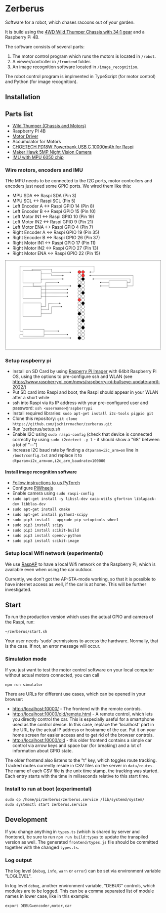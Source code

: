 # Zerberus

Software for a robot, which chases racoons out of your garden.

It is build using the [4WD Wild Thumper Chassis with 34:1 gear](https://www.pololu.com/product/1566) and a Raspberry Pi 4B.

The software consists of several parts:

1. The motor control program which runs the motors is located in `/robot`.
2. A viewer/controller in `/frontend` folder.
3. An image recognition software located in `/image_recognition`.

The robot control program is implmented in TypeScript (for motor control) and Python (for image recognition).

## Installation

## Parts list

- [Wild Thumper (Chassis and Motors)](https://www.pololu.com/product/1566)
- Raspberry PI 4B
- [Motor Driver](https://www.handsontec.com/dataspecs/module/7A-160W%20motor%20control.pdf)
- Accumulator for Motors
- [CHOETECH PD18W Powerbank USB C 10000mAh for Raspi](https://www.choetech.com/product/b622-10000mah-5v-2.4a-portable-power-bank-black.html)
- [Maker Hawk 5MP Night Vision Camera](https://www.amazon.de/gp/product/B071718FDK/)
- [IMU with MPU 6050 chip](https://www.conrad.de/de/p/joy-it-mpu6050-beschleunigungs-sensor-1-st-passend-fuer-entwicklungskits-micro-bit-arduino-raspberry-pi-rock-pi-2136256.html)

### Wire motors, encoders and IMU

THe MPU needs to be connected to the I2C ports, motor controllers and encoders just need some GPIO ports. We wired them like this:

- MPU SDA <-> Raspi SDA (Pin 3)
- MPU SCL <-> Raspi SCL (Pin 5)
- Left Encoder A <-> Raspi GPIO 14 (Pin 8)
- Left Encoder B <-> Raspi GPIO 15 (Pin 10)
- Left Motor IN1 <-> Raspi GPIO 10 (Pin 19)
- Left Motor IN2 <-> Raspi GPIO 9 (Pin 21)
- Left Motor ENA <-> Raspi GPIO 4 (Pin 7)
- Right Encoder A <-> Raspi GPIO 19 (Pin 35)
- Right Encoder B <-> Raspi GPIO 26 (Pin 37)
- Right Motor IN1 <-> Raspi GPIO 17 (Pin 11)
- Right Motor IN2 <-> Raspi GPIO 27 (Pin 13)
- Right Motor ENA <-> Raspi GPIO 22 (Pin 15)

![Pinout](./pinout.drawio.svg)
### Setup raspberry pi

- Install on SD Card by using [Rasperry Pi Imager](https://www.raspberrypi.org/software/) with 64bit Raspberry Pi OS, using the options to pre-configure ssh and WLAN (see https://www.raspberrypi.com/news/raspberry-pi-bullseye-update-april-2022/)
- Put SD card into Raspi and boot, the Raspi should appear in your WLAN after a short while
- ssh into Raspi via its IP address with your pre-configured user and password: `ssh <username>@raspberrypi`
- Install required libraries: `sudo apt-get install i2c-tools pigpio git`
- Clone this repository: `git clone https://github.com/jschirrmacher/zerberus.git`
- Run `zerberus/setup.sh
- Enable I2C using `sudo raspi-config` (check that device is connected correctly by using `sudo i2cdetect -y 1` - it should show a "68" between a lot of "--")
- Increase I2C baud rate by finding a `dtparam=i2c_arm=on` line in `/boot/config.txt` and replace it to `dtparam=i2c_arm=on,i2c_arm_baudrate=100000`

#### Install image recognition software

- [Follow instructions to us PyTorch](https://mathinf.eu/pytorch/arm64/)
- Configure [PiWheels](https://www.piwheels.org/)
- Enable camera using `sudo raspi-config`
- `sudo apt-get install -y libssl-dev caca-utils gfortran liblapack-dev libblas-dev`
- `sudo apt-get install cmake`
- `sudo apt-get install python3-scipy`
- `sudo pip3 install --upgrade pip setuptools wheel`
- `sudo pip3 install scipy`
- `sudo pip3 install scikit-build`
- `sudo pip3 install opencv-python`
- `sudo pip3 install scikit-image`

### Setup local Wifi network (experimental)

We use [RaspAP](https://raspap.com/) to have a local Wifi network on the Raspberry Pi, which is available
even when using the car outdoor.

Currently, we don't got the AP-STA-mode working, so that it is possible to have internet access as well, if the car is at home. This will be further investigated.

## Start

To run the production version which uses the actual GPIO and camera of the Raspi, run:

    ~/zerberus/start.sh

Your user needs 'sudo' permissions to access the hardware. Normally, that is the case. If not, an error message will occur.

### Simulation mode

If you just want to test the motor control software on your local computer without actual motors connected, you can call

    npm run simulator

There are URLs for different use cases, which can be opened in your browser:

- [http://localhost:10000/](http://localhost:10000/) - The frontend with the remote controls.
- [http://localhost:10000/old/remote.html](http://localhost:10000/old/remote.html) - A remote control, which lets you directly control the car. This is especially useful for a smartphone used as the control device. In this case, replace the 'localhost' part in the URL by the actual IP address or hostname of the car. Put it on your home screen for easier access and to get rid of the browser controls.
- [http://localhost:10000/old](http://localhost:10000/old) - this older frontend contains a simple car control via arrow keys and space bar (for breaking) and a lot of information about GPIO state.

The older frontend also listens to the "t" key, which toggles route tracking. Tracked routes currently reside in CSV files on the server in `data/routes`. The name of each CSV file is the unix time stamp, the tracking was started. Each entry starts with the time in millseconds relative to this start time.

### Install to run at boot (experimental)

    sudo cp /home/pi/zerberus/zerberus.service /lib/systemd/system/
    sudo systemctl start zerberus.service 

## Development

If you change anything in `types.ts` (which is shared by server and frontend), be sure to run `npm run build:types` to update the transpiled version as well. The generated `frontend/types.js` file should be committed together with the changed `types.ts`.

### Log output

The log level (`debug`, `info`, `warn` or `error`) can be set via environment variable "LOGLEVEL".

In log level `debug`, another environment variable, "DEBUG" controls, which modules are to be logged. This can be a comma separated list of module names in lower case, like in this example:

    export DEBUG=encoder,motor,car
